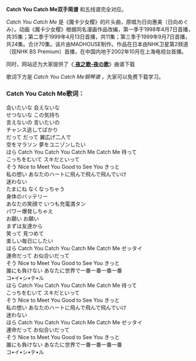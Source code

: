 

**Catch You Catch Me双手简谱** 和五线谱完全对应。

_Catch You Catch Me_
是《魔卡少女樱》的片头曲，原唱为日向惠美（日向めぐみ）。动画《魔卡少女樱》根据同名漫画作品改编，第一季于1998年4月7日首播，共35集；第二季于1999年4月13日首播，共11集；第三季于1999年9月7日首播，共24集。合计70集。该片由MADHOUSE制作。作品在日本由NHK卫星第2频道（现NHK
BS Premium）首播，在中国内地于2002年10月在上海电视台首播。

同时，网站还为大家提供了《[ **夜之歌-夜の歌**](Music-2121-夜之歌-夜の歌-魔卡少女樱插曲.html "夜之歌-夜の歌")》曲谱下载

歌词下方是 _Catch You Catch Me钢琴谱_ ，大家可以免费下载学习。

### Catch You Catch Me歌词：

会いたいな 会えないな  
せつないな この気持ち  
言えないの 言いたいの  
チャンス逃してばかり  
だって だって 翼広げ二人で  
空をマラソン 夢をユニゾンしたい  
ほら Catch You Catch You Catch Me Catch Me 待って  
こっちをむいて スキだといって  
そう Nice to Meet You Good to See You きっと  
私の想い あなたのハートに飛んで飛んで飛んでいけ  
迷わない  
たまにね なくなっちゃう  
身体のバッテリー  
あなたの笑顔で いつも充電満タン  
パワー爆発しちゃえ  
お願い お願い  
まずは友達から  
笑って 見つめて  
楽しい毎日にしたい  
ほら Catch You Catch You Catch Me Catch Me ゼッタイ  
運命だって お似合いだって  
そう Nice to Meet You Good to See You きっと  
誰にも負けない あなたに世界で一番一番一番一番  
コ•イ•シ•テ•ル  
ほら Catch You Catch You Catch Me Catch Me 待って  
こっちをむいて スキだといって  
そう Nice to Meet You Good to See You きっと  
私の想い あなたのハートに飛んで飛んで飛んでいけ  
迷わない  
ほら Catch You Catch You Catch Me Catch Me ゼッタイ  
運命だって お似合いだって  
そう Nice to Meet You Good to See You きっと  
誰にも負けない あなたに世界で一番一番一番一番  
コ•イ•シ•テ•ル

